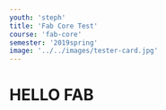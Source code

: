 ```yaml
---
youth: 'steph'
title: 'Fab Core Test'
course: 'fab-core'
semester: '2019spring'
image: '../../images/tester-card.jpg'
---
```


# HELLO FAB